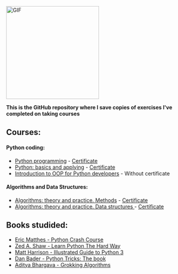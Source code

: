 <img alt="GIF" src="https://media.giphy.com/media/KAq5w47R9rmTuvWOWa/giphy.gif" width="250" height="250"/>


**This is the GitHub repository where I save copies of exercises I've completed on taking courses**

## Courses:

#### Python coding:
* [Python programming](https://stepik.org/course/67/info)   -     [Certificate](https://stepik.org/cert/1040039)
* [Python: basics and applying](https://stepik.org/course/512/info)    -    [Certificate](https://stepik.org/cert/1062721)
* [Introduction to OOP for Python developers](https://stepik.org/course/86043/info)  -  Without certificate


#### Algorithms and Data Structures:
* [Algorithms: theory and practice. Methods](https://stepik.org/course/217/info)   -     [Certificate](https://stepik.org/cert/1097800)
* [Algorithms: theory and practice. Data structures ](https://stepik.org/course/1547/info)   -    [Certificate](https://stepik.org/cert/1175476)


## Books studided:
* [Eric Matthes - Python Crash Course](https://books.google.by/books?id=w1v6DwAAQBAJ&printsec=frontcover&dq=Eric+Matthes+-+Python+Crash+Course&hl=ru&sa=X&redir_esc=y#v=onepage&q=Eric%20Matthes%20-%20Python%20Crash%20Course&f=false)
* [Zed A. Shaw - Learn Python The Hard Way](https://books.google.by/books?id=93YpDwAAQBAJ&printsec=frontcover&dq=Zed+Shaw+-+Learn+Python+The+Hard+Way&hl=ru&sa=X&redir_esc=y#v=onepage&q=Zed%20Shaw%20-%20Learn%20Python%20The%20Hard%20Way&f=false)
* [Matt Harrison - Illustrated Guide to Python 3](https://books.google.by/books/about/Как_устроен_Python_Гид_дл.html?id=YWx9DwAAQBAJ&printsec=frontcover&source=kp_read_button&redir_esc=y#v=onepage&q&f=false)
* [Dan Bader - Python Tricks: The book](https://books.google.by/books/about/Чистый_Python_Тонкости_п.html?id=jLFjDwAAQBAJ&printsec=frontcover&source=kp_read_button&hl=ru&redir_esc=y#v=onepage&q&f=false)
* [Aditya Bhargava - Grokking Algorithms](https://books.google.by/books/about/Грокаем_алгоритмы.html?id=i8KUzgEACAAJ&redir_esc=y)
